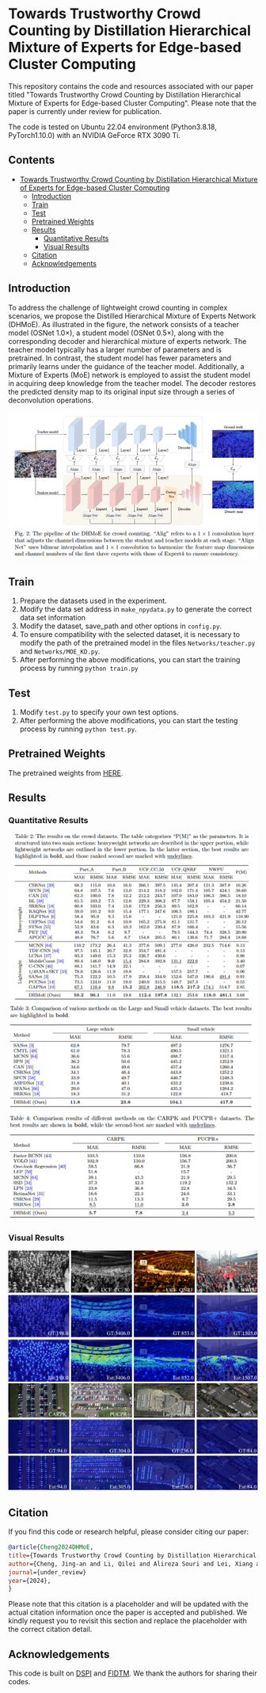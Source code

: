 # Towards Trustworthy Crowd Counting by Distillation Hierarchical Mixture of Experts for Edge-based Cluster Computing

This repository contains the code and resources associated with our paper titled "Towards Trustworthy Crowd Counting by Distillation Hierarchical Mixture of Experts for Edge-based Cluster Computing". Please note that the paper is currently under review for publication.

The code is tested on Ubuntu 22.04 environment (Python3.8.18, PyTorch1.10.0) with an NVIDIA GeForce RTX 3090 Ti.

## Contents

- [Towards Trustworthy Crowd Counting by Distillation Hierarchical Mixture of Experts for Edge-based Cluster Computing](#towards-zero-shot-object-counting-via-deep-spatial-prior-cross-modality-fusion)
  <!-- - [Contents](#contents) -->
  - [Introduction](#introduction)
  - [Train](#train)
  - [Test](#test)
  - [Pretrained Weights](#pretrained-weights)
  - [Results](#results)
    - [Quantitative Results](#quantitative-results)
    - [Visual Results](#visual-results)
  - [Citation](#citation)
  - [Acknowledgements](#acknowledgements)

## Introduction

To address the challenge of lightweight crowd counting in complex scenarios, we propose the Distilled Hierarchical Mixture of Experts Network (DHMoE). As illustrated in the figure, the network consists of a teacher model (OSNet 1.0×), a student model (OSNet 0.5×), along with the corresponding decoder and hierarchical mixture of experts network. The teacher model typically has a larger number of parameters and is pretrained. In contrast, the student model has fewer parameters and primarily learns under the guidance of the teacher model. Additionally, a Mixture of Experts (MoE) network is employed to assist the student model in acquiring deep knowledge from the teacher model. The decoder restores the predicted density map to its original input size through a series of deconvolution operations.

![arch](assets/framework.jpg)

## Train

1. Prepare the datasets used in the experiment.
2. Modify the data set address in `make_npydata.py` to generate the correct data set information
3. Modify the dataset, save_path and other options in `config.py`.
4. To ensure compatibility with the selected dataset, it is necessary to modify the path of the pretrained model in the files `Networks/teacher.py` and `Networks/MOE_KD.py`.
4. After performing the above modifications, you can start the training process by running `python train.py`

## Test

1. Modify `test.py` to specify your own test options.
2. After performing the above modifications, you can start the testing process by running `python test.py`.

## Pretrained Weights

The pretrained weights from [HERE](https://1drv.ms/f/s!Al2dMJC6HUgQrJJ7oQyrDZz-FgY9Cw?e=IuqkUC).

## Results

### Quantitative Results

![arch](assets/crowd_counting.jpg)
![arch](assets/large_small.jpg)
![arch](assets/carpk_pucpr.jpg)

### Visual Results

![arch](assets/crowd.jpg)
![arch](assets/vehicle.jpg)

## Citation

If you find this code or research helpful, please consider citing our paper:

```BibTeX
@article{Cheng2024DHMoE,
title={Towards Trustworthy Crowd Counting by Distillation Hierarchical Mixture of Experts for Edge-based Cluster Computing},
author={Cheng, Jing-an and Li, Qilei and Alireza Souri and Lei, Xiang and Zhang, Chen and Gao, Mingliang},
journal={under_review}
year={2024},
}
```
Please note that this citation is a placeholder and will be updated with the actual citation information once the paper is accepted and published. We kindly request you to revisit this section and replace the placeholder with the correct citation detail.

## Acknowledgements

This code is built on [DSPI](https://github.com/jinyongch/DSPI) and [FIDTM](https://github.com/dk-liang/FIDTM). We thank the authors for sharing their codes.